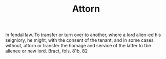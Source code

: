 ---
title: Attorn
permalink: "/definitions/attorn.html"
body: In fendal law. To transfer or turn over to another, where a lord alien-ed his
  seigniory, he might, with the consent of the tenant, and in some cases without,
  attorn or transfer the homage and service of the latter to tbe alienee or new lord.
  Bract, fols. 81b, 82
published_at: '2018-07-07'
layout: post
---